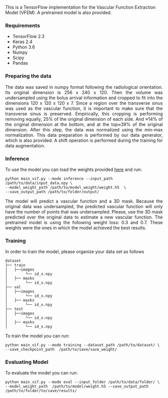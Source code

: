 This is a TensorFlow implementation for the Vascular Function Extraction Model (VFEM). A pretrained model is also provided.  

### Requirements

 - TensorFlow 2.3 
 - Keras 2.4
 - Python 3.6 
 - Numpy 
 - Scipy
 - Pandas

### Preparing the data

<p align="justify">The data was saved in numpy format following the radiological orientation. Its original dimension is 256 x 240 x 120. Then the volume was undersampled using the bolus arrival information and cropped to fit into the dimensions 120 x 120 x 120 x 7. Since a region over the transverse sinus was used as the vascular function, it is important to make sure that the transverse sinus is preserved. Empirically, this cropping is performing removing equally, 25% of the original dimension of each side. And ≈14% of the original dimension at the bottom, and at the top≈39% of the original dimension. After this step, the data was normalized using the min-max normalization. This data preparation is performed by our data generator, which is also provided. A shift operation is performed during the training for data augmentation.
</div>

### Inference

To use the model you can load the weights provided [here](https://uofc-my.sharepoint.com/:u:/g/personal/wallace_souzaloos_ucalgary_ca/EXag02L5-39Lo0s270Y-sbABWROue25nwFF-cVvkHxcUMA?e=jf88Gf) and run:

    python main_vif.py --mode inference --input_path /path/to/data/input_data.npy \
    --model_weight_path /path/to/model_weight/weight.h5  \
    --save_output_path /path/to/folder/output/


<p align="justify">The model will predict a vascular function and a 3D mask. Because the original data was undersampled, the predicted vascular function will only have the number of points that was undersampled. Please, use the 3D mask predicted over the original data to estimate a new vascular function. The pretrained model is using the following weight loss: 0.3 and 0.7. These weights were the ones in which the model achieved the best results.

### Training
In order to train the model, please organize your data set as follows
```
dataset
├── train
│   ├──images
│        └── id_x.npy
│   ├── masks
│        └── id_x.npy
├── val
│   ├──images
│        └── id_x.npy
│   ├── masks
│        └── id_x.npy
├── test
│   ├──images
│        └── id_x.npy
│   ├── masks
│        └── id_x.npy
```
To train the model you can run:

    python main_vif.py --mode training --dataset_path /path/to/dataset/ \
    --save_checkpoint_path  /path/to/save/save_weight/


### Evaluating Model

To evaluate the model you can run:  
 
    python main_vif.py --mode eval --input_folder /path/to/data/folder/ \
    --model_weight_path  /path/to/model/weight.h5 --save_output_path /path/to/folder/to/save/results/
  

